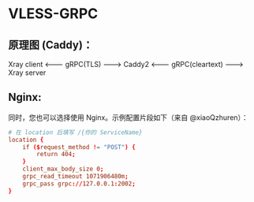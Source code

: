 # VLESS-GRPC

## 原理图 (Caddy)：
Xray client <--- gRPC(TLS) ---> Caddy2 <--- gRPC(cleartext) ---> Xray server

## Nginx:

同时，您也可以选择使用 Nginx。示例配置片段如下（来自 @xiaoQzhuren）：
```conf
# 在 location 后填写 /{你的 ServiceName}
location {
    if ($request_method != "POST") {
        return 404;
    }
    client_max_body_size 0;
    grpc_read_timeout 1071906480m;
    grpc_pass grpc://127.0.0.1:2002;
}

```
